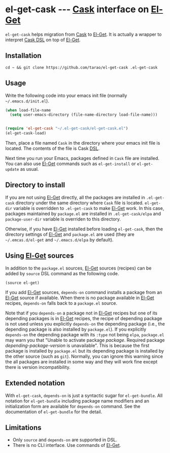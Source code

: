el-get-cask --- [Cask][] interface on [El-Get][]
================================================

`el-get-cask` helps migration from [Cask][] to [El-Get][].  It is
actually a wrapper to interpret [Cask DSL][DSL] on top of [El-Get][].

## Installation

```
cd ~ && git clone https://github.com/tarao/el-get-cask .el-get-cask
```

## Usage

Write the following code into your emacs init file (normally
`~/.emacs.d/init.el`).

```lisp
(when load-file-name
  (setq user-emacs-directory (file-name-directory load-file-name)))


(require 'el-get-cask "~/.el-get-cask/el-get-cask.el")
(el-get-cask-load)
```

Then, place a file named `Cask` in the directory where your emacs init
file is located.  The contents of the file is Cask [DSL][].

Next time you run your Emacs, packages defined in `Cask` file are
installed.  You can also use [El-Get][] commands such as
`el-get-install` or `el-get-update` as usual.

## Directory to install

If you are not using [El-Get][] directly, all the packages are
installed in `.el-get-cask` directory under the same directory where
`Cask` file is located.  `el-get-dir` variable is overridden to
`.el-get-cask` to make [El-Get][] work.  In this case, packages
maintained by `package.el` are installed in `.el-get-cask/elpa` and
`package-user-dir` variable is overriden to this directory.

Otherwise, if you have [El-Get][] installed before loading
`el-get-cask`, then the directory settings of [El-Get][] and
`package.el` are used (they are `~/.emcas.d/el-get` and
`~/.emacs.d/elpa` by default).

## Using [El-Get][] sources

In addition to the `package.el` sources, [El-Get][] sources (recipes)
can be added by `source` DSL command as the following code.

```elisp
(source el-get)
```

If you add [El-Get][] sources, `depends-on` command installs a package
from an [El-Get][] source if available.  When there is no package
available in [El-Get][] recipes, `depends-on` falls back to a
`package.el` source.

Note that if you `depends-on` a package not in [El-Get][] recipes but
one of its depending packages is in [El-Get][] recipes, the recipe of
depending package is not used unless you explicitly `depends-on` the
depending package (i.e., the depending package is also installed by
`package.el`).  If you explicitly `depends-on` the depending package
with its `:type` not being `elpa`, `package.el` may warn you that
"Unable to activate package *package*.  Required package
*depending-package-version* is unavailable".  This is because the
first package is installed by `package.el` but its depending package
is installed by the other source (such as `git`).  Normally, you can
ignore this warning since the all packages are installed in some way
and they will work fine except there is version incompatibility.

## Extended notation

With `el-get-cask`, `depends-on` is just a syntactic sugar for
`el-get-bundle`.  All notation for `el-get-bundle` including package
name modifiers and an initialization form are available for
`depends-on` command.  See the documentation of `el-get-bundle` for
the detail.

## Limitations

- Only `source` and `depends-on` are supported in DSL.
- There is no CLI interface.  Use commands of [El-Get][].

[El-Get]: http://github.com/dimitri/el-get
[Cask]: http://cask.github.io/
[DSL]: http://cask.github.io/dsl.html

